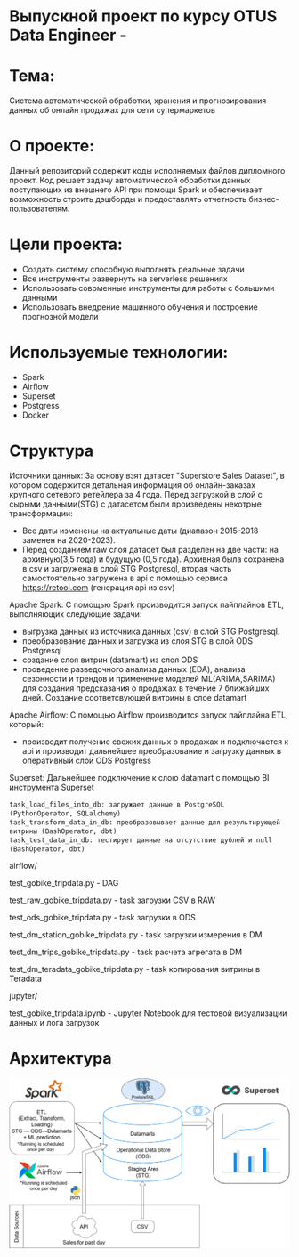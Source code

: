 # Выпускной проект по курсу OTUS Data Engineer -
# Тема: 
Система автоматической обработки, хранения и прогнозирования данных об онлайн продажах для сети супермаркетов

# О проекте:
Данный репозиторий содержит коды исполняемых файлов дипломного проект.
Код решает задачу автоматической обработки данных поступающих из внешнего API при помощи Spark и обеспечивает возможность строить дэшборды и предоставлять отчетность бизнес-пользователям.

# Цели проекта:
  - Создать систему способную выполнять реальные задачи
  - Все инструменты развернуть на serverless решениях
  - Использовать соврменные инструменты для работы с большими данными 
  - Использовать внедрение машинного обучения и построение прогнозной модели
  
# Используемые технологии: <br />
  - Spark
  - Airflow
  - Superset
  - Postgress
  - Docker

# Структура
Источники данных:
  За основу взят датасет "Superstore Sales Dataset", в котором содержится детальная информация об онлайн-заказах крупного сетевого ретейлера за 4 года. Перед загрузкой в слой с сырыми данными(STG) с датасетом были произведены некотрые трансформации: 
- Все даты изменены на актуальные даты (диапазон 2015-2018 заменен на 2020-2023).
- Перед созданием raw слоя датасет был разделен на две части: на архивную(3,5 года) и будущую (0,5 года). Архивная была сохранена в csv и загружена в слой STG Postgresql, вторая часть самостоятельно загружена в api с помощью сервиса https://retool.com (генерация api из csv)

Apache Spark:
С помощью Spark производится запуск пайплайнов ETL, выполняющих следующие задачи:
  - выгрузка данных из источника данных (csv) в слой STG Postgresql.
  - преобразование данных и загрузка из слоя STG в слой ODS Postgresql
  - создание слоя витрин (datamart) из слоя ODS 
  - проведение разведочного анализа данных (EDA), анализа сезонности и трендов и применение моделей ML(ARIMA,SARIMA) для создания предсказания о продажах в течение 7 ближайших дней. Создание соответсвующей витрины в слое datamart

Apache Airflow:
С помощью Airflow производится запуск пайплайна ETL, который:
  - производит получение свежих данных о продажах и подключается к api и производит дальнейшее преобразование и загрузку данных в оперативный слой ODS Postgress

Superset:
Дальнейшее подключение к слою datamart с помощью BI инструмента Superset



    task_load_files_into_db: загружает данные в PostgreSQL (PythonOperator, SQLalchemy)
    task_transform_data_in_db: преобразовывает данные для результирующей витрины (BashOperator, dbt)
    task_test_data_in_db: тестирует данные на отсутствие дублей и null (BashOperator, dbt)

airflow/

test_gobike_tripdata.py - DAG

test_raw_gobike_tripdata.py - task загрузки CSV в RAW

test_ods_gobike_tripdata.py - task загрузки в ODS

test_dm_station_gobike_tripdata.py - task загрузки измерения в DM

test_dm_trips_gobike_tripdata.py - task расчета агрегата в DM

test_dm_teradata_gobike_tripdata.py - task копирования витрины в Teradata

jupyter/

test_gobike_tripdata.ipynb - Jupyter Notebook для тестовой визуализации данных и лога загрузок


# Архитектура
![Image alt](https://github.com/elijahtp/OTUS-DE-Graduation-project/blob/b80b61abad1e90f9b7c9099143053ecc37028d76/scheme.png)

